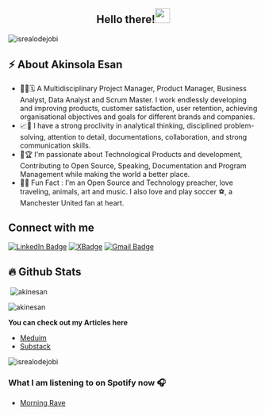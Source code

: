 <h2 align="center">Hello there!<img src = "https://raw.githubusercontent.com/MartinHeinz/MartinHeinz/master/wave.gif" width = 30px></h2>


<!-- Profile Views -->

<p align="left">
  <img src="https://komarev.com/ghpvc/?username=akinesan&label=Profile%20views&color=0e75b6&style=flat" alt="isrealodejobi" />
</p>

<!-- Profile Views: END -->

<!-- About me section -->

<h2>⚡️ About Akinsola Esan</h2>

<ul>
  
  <li>👨‍💻🗓 A Multidisciplinary  Project Manager, Product Manager, Business Analyst, Data Analyst and Scrum Master. I work endlessly developing and improving products, customer satisfaction, user retention, achieving organisational objectives and goals for different brands and companies.</li>
  
  <li>📈🚀 I have a strong proclivity in analytical thinking, disciplined problem-solving, attention to detail, documentations, collaboration, and strong communication skills.</a>
  
  <li>🥂🏆 I'm passionate about Technological Products and development, Contributing to Open Source, Speaking, Documentation and Program Management while making the world a better place.</li>
  
  <li>🎉🌱 Fun Fact : I'm an Open Source and Technology preacher, love traveling, animals, art and music. I also love and play soccer ⚽, a Manchester United fan at heart.
</ul>

<!-- About me section: END -->

<!-- Conecct section -->

<h2>Connect with me</h3>
    <p>
        <a href="https://www.linkedin.com/in/akinsolaesan/"><img src="https://img.shields.io/badge/-Akinsola%20Esan%20-blue?style=plastic&amp;labelColor=blue&amp;logo=LinkedIn&amp;link=www.linkedin.com/in/akinsolaesan" alt="LinkedIn Badge"></a> 
       <a href="https://twitter.com/akin__e"><img src="https://img.shields.io/badge/-Akinsola Esan-informational?style=plastic&amp;labelColor=informational&amp;logo=X&amp;link=https://twitter.com/Dev_180Memes" alt="XBadge"></a>
        <a href="mailto:akinsola.esan@gmail.com"><img src="https://img.shields.io/badge/-Akinsola%20Esan-fff?style=plastic&amp;labelColor=fff&amp;logo=Gmail&amp;link=mailto:akinsola.esan@gmail.com" alt="Gmail Badge"></a>
   </p>
   
 <!-- Conecct section: END -->

## :fire: Github Stats

<p>&nbsp;<img align="center" src="https://github-readme-stats.vercel.app/api?username=akinesan&show_icons=true&locale=en&theme=tokyonight" alt="akinesan" /></p>

<p><img align="center" src="https://github-readme-streak-stats.herokuapp.com/?user=akinesan&&theme=tokyonight" alt="akinesan" /></p>

**You can check out my Articles here**
- [Meduim](https://akinsola.esan.medium.com/)
- [Substack](https://substack.com/@akinsola.esan)

<p align="left">
  <img src="https://komarev.com/ghpvc/?username=akinesan&label=Profile%20views&color=0e75b6&style=flat" alt="isrealodejobi" />
</p>

### What I am listening to on Spotify now 🎧

- [Morning Rave](https://open.spotify.com/playlist/5sMyzZSVJat6bZDd2HSlBa?si=Asab4MXNQ1qoJVNMYXMqUQ)


